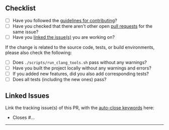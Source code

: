 ## Checklist

<!-- Use [x] to mark item done, or just click the checkboxes with device pointer -->

- [ ] Have you followed the [guidelines for contributing](/CONTRIBUTING.md)?
- [ ] Have you checked that there aren't other open [pull requests](http://github.com/seoklab/nurikit/pulls) for the same issue?
- [ ] Have you [linked the issue(s)](#linked-issues) you are working on?

If the change is related to the source code, tests, or build environments,
please also check the following:

- [ ] Does `./scripts/run_clang_tools.sh` pass without any warnings?
- [ ] Have you built the project locally without any warnings and errors?
- [ ] If you added new features, did you also add corresponding tests?
- [ ] Does all tests (including the new ones) pass?

## Linked Issues

Link the tracking issue(s) of this PR, with the
[auto-close keywords](https://docs.github.com/issues/tracking-your-work-with-issues/linking-a-pull-request-to-an-issue)
here:

- Closes #...

---

<!-- Start the description of the PR here -->
